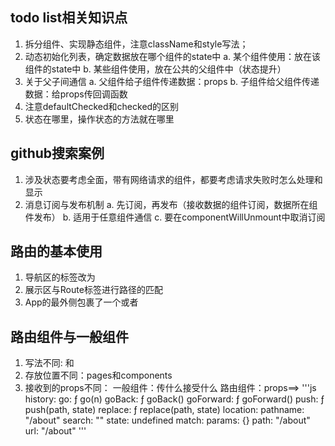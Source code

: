 ## todo list相关知识点

1. 拆分组件、实现静态组件，注意className和style写法；
2. 动态初始化列表，确定数据放在哪个组件的state中
    a. 某个组件使用：放在该组件的state中
    b. 某些组件使用，放在公共的父组件中（状态提升）
3. 关于父子间通信
    a. 父组件给子组件传递数据：props
    b. 子组件给父组件传递数据：给props传回调函数
4. 注意defaultChecked和checked的区别
5. 状态在哪里，操作状态的方法就在哪里

## github搜索案例

1. 涉及状态要考虑全面，带有网络请求的组件，都要考虑请求失败时怎么处理和显示
2. 消息订阅与发布机制
    a. 先订阅，再发布（接收数据的组件订阅，数据所在组件发布）
    b. 适用于任意组件通信
    c. 要在componentWillUnmount中取消订阅

## 路由的基本使用

1. 导航区的标签改为<Link to="/"></Link>
2. 展示区与Route标签进行路径的匹配
    <Route path='/xxx' component={Demo}/>
3. App的最外侧包裹了一个<BrowserRouter>或者<HashRouter>

## 路由组件与一般组件

1. 写法不同: <Demo/>和<Route path="/demo" component={Demo}>
2. 存放位置不同：pages和components
3. 接收到的props不同：
    一般组件：传什么接受什么
    路由组件：props==>
    '''js
        history:
            go: ƒ go(n)
            goBack: ƒ goBack()
            goForward: ƒ goForward()
            push: ƒ push(path, state)
            replace: ƒ replace(path, state)
        location:
            pathname: "/about"
            search: ""
            state: undefined
        match:
            params: {}
            path: "/about"
            url: "/about"
    '''
